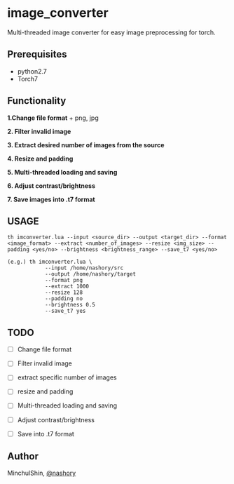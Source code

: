 # image_converter
Multi-threaded image converter for easy image preprocessing for torch.


## Prerequisites
+ python2.7
+ Torch7



## Functionality
__1.Change file format__
    + png, jpg

__2. Filter invalid image__

__3. Extract desired number of images from the source__

__4. Resize and padding__

__5. Multi-threaded loading and saving__

__6. Adjust contrast/brightness__

__7. Save images into .t7 format__


## USAGE
~~~
th imconverter.lua --input <source_dir> --output <target_dir> --format <image_format> --extract <number_of_images> --resize <img_size> --padding <yes/no> --brightness <brightness_range> --save_t7 <yes/no>

(e.g.) th imconverter.lua \
			--input /home/nashory/src
			--output /home/nashory/target
			--format png
			--extract 1000
			--resize 128
			--padding no
			--brightness 0.5
			--save_t7 yes
~~~

## TODO
- [ ] Change file format
- [ ] Filter invalid image
- [ ] extract specific number of images
- [ ] resize and padding
- [ ] Multi-threaded loading and saving
- [ ] Adjust contrast/brightness
- [ ] Save into .t7 format


## Author
MinchulShin, [@nashory](https://github.com/nashory)











